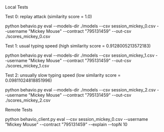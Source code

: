 Local Tests

Test 0: replay attack (similarity score = 1.0)

python behavio.py eval  --models-dir ./models --csv session_mickey_0.csv --username "Mickey Mouse" --contract "795131459" --out-csv ./scores_mickey_0.csv


Test 1: usual typing speed (high similarity score = 0.9128005213572183)

python behavio.py eval  --models-dir ./models --csv session_mickey_1.csv --username "Mickey Mouse" --contract "795131459" --out-csv ./scores_mickey_1.csv


Test 2: unsually slow typing speed (low similarity score = 0.09811024818851996)

python behavio.py eval  --models-dir ./models --csv session_mickey_2.csv --username "Mickey Mouse" --contract "795131459" --out-csv ./scores_mickey_2.csv 


Remote Tests

python behavio_client.py eval --csv session_mickey_0.csv --username "Mickey Mouse" --contract "795131459" --explain --topN 10
